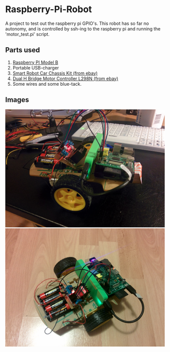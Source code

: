 Raspberry-Pi-Robot
==================

A project to test out the raspberry pi GPIO's.
This robot has so far no autonomy, and is controlled by ssh-ing to the raspberry pi and running the 'motor_test.pi' script.

## Parts used
1. [Raspberry PI Model B](http://www.raspberrypi.org/products/model-b/)
2. Portable USB-charger
3. [Smart Robot Car Chassis Kit (from ebay)](http://www.ebay.com/sch/i.html?_from=R40&_trksid=p2047675.m570.l1313.TR0.TRC0.H0.X+Smart+Robot+Car+Chassis&_nkw=+Smart+Robot+Car+Chassis&_sacat=0)
4. [Dual H Bridge Motor Controller L298N (from ebay)](http://www.ebay.com/sch/i.html?_from=R40&_trksid=p2047675.m570.l1313.TR0.TRC0.H0.Xl298n&_nkw=l298n&_sacat=0)
5. Some wires and some blue-tack.

## Images
![Image 1 of robot](https://raw.githubusercontent.com/philiplarsson/Raspberry-Pi-Robot/master/img/robot1.jpg)
![Image 2 of robot](https://raw.githubusercontent.com/philiplarsson/Raspberry-Pi-Robot/master/img/robot2.jpg)
